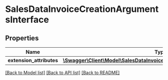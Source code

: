 # SalesDataInvoiceCreationArgumentsInterface

## Properties
Name | Type | Description | Notes
------------ | ------------- | ------------- | -------------
**extension_attributes** | [**\Swagger\Client\Model\SalesDataInvoiceCreationArgumentsExtensionInterface**](SalesDataInvoiceCreationArgumentsExtensionInterface.md) |  | [optional] 

[[Back to Model list]](../README.md#documentation-for-models) [[Back to API list]](../README.md#documentation-for-api-endpoints) [[Back to README]](../README.md)


